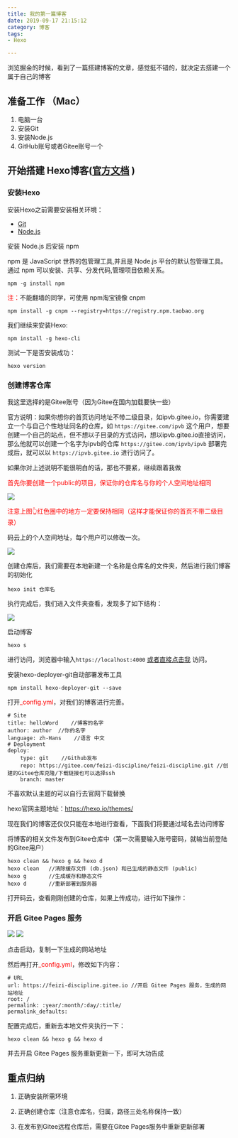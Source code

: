 ```yaml
---
title: 我的第一篇博客
date: 2019-09-17 21:15:12
category: 博客
tags:
- Hexo

---
```


浏览掘金的时候，看到了一篇搭建博客的文章，感觉挺不错的，就决定去搭建一个属于自己的博客

<!--more-->

## 准备工作 （Mac）

1. 电脑一台
2. 安装Git
3. 安装Node.js
4. GitHub账号或者Gitee账号一个

## 开始搭建 Hexo博客([官方文档](https://hexo.io/zh-cn/docs/ "点击阅读") )
### 安装Hexo

安装Hexo之前需要安装相关环境：

   * [Git](https://sourceforge.net/projects/git-osx-installer/ "点击下载") 
   * [Node.js](https://nodejs.org/en/ "点击下载") 

安装 Node.js 后安装 npm 

npm 是 JavaScript 世界的包管理工具,并且是 Node.js 平台的默认包管理工具。通过 npm 可以安装、共享、分发代码,管理项目依赖关系。
```
npm -g install npm
```
<font color=red>注：</font>不能翻墙的同学，可使用 npm淘宝镜像 cnpm

```
npm install -g cnpm --registry=https://registry.npm.taobao.org
```
我们继续来安装Hexo:

```
npm install -g hexo-cli
```

测试一下是否安装成功：

```
hexo version
```
### 创建博客仓库

我这里选择的是Gitee账号（因为Gitee在国内加载要快一些）
    
官方说明：如果你想你的首页访问地址不带二级目录，如ipvb.gitee.io，你需要建立一个与自己个性地址同名的仓库，如 `https://gitee.com/ipvb` 这个用户，想要创建一个自己的站点，但不想以子目录的方式访问，想以ipvb.gitee.io直接访问，那么他就可以创建一个名字为ipvb的仓库 `https://gitee.com/ipvb/ipvb` 部署完成后，就可以以 `https://ipvb.gitee.io` 进行访问了。
    
如果你对上述说明不能很明白的话，那也不要紧，继续跟着我做
    
<font color=red>首先你要创建一个public的项目，保证你的仓库名与你的个人空间地址相同</font>
    
![](https://mubu.com/document_image/2ca29f31-6b3c-4d03-8ba7-df85d0225759-977367.jpg)
    
 <font color=red>注意上图👆红色圈中的地方一定要保持相同（这样才能保证你的首页不带二级目录）</font>
    
码云上的个人空间地址，每个用户可以修改一次。
    
![](https://mubu.com/document_image/34bbd509-7d84-439f-9a74-0726cb336b3b-977367.jpg)
    
创建仓库后，我们需要在本地新建一个名称是仓库名的文件夹，然后进行我们博客的初始化
    
```
hexo init 仓库名
```

执行完成后，我们进入文件夹查看，发现多了如下结构：
    
![](https://mubu.com/document_image/b4a774ee-e08a-4ef5-9842-7bc3330fcef9-977367.jpg)
    
    
启动博客
    
```
hexo s
```

进行访问，浏览器中输入`https://localhost:4000` [或者直接点击我](http://localhost:4000) 访问。
    
安装hexo-deployer-git自动部署发布工具
    
    
```
npm install hexo-deployer-git --save    
```

打开<font color=red>_config.yml</font>，对我们的博客进行完善。
    
```
# Site
title: helloWord    //博客的名字
author: author  //你的名字
language: zh-Hans    //语言 中文 
# Deployment
deploy:
    type: git    //Github发布
    repo: https://gitee.com/feizi-discipline/feizi-discipline.git //创建的Gitee仓库克隆/下载链接也可以选择ssh
    branch: master
```
不喜欢默认主题的可以自行去官网下载替换 

hexo官网主题地址：https://hexo.io/themes/
    
现在我们的博客还仅仅只能在本地进行查看，下面我们将要通过域名去访问博客
    
将博客的相关文件发布到Gitee仓库中（第一次需要输入账号密码，就输当前登陆的Gitee用户）
    
```
hexo clean && hexo g && hexo d
hexo clean   //清除缓存文件 (db.json) 和已生成的静态文件 (public)
hexo g       //生成缓存和静态文件
hexo d       //重新部署到服务器
```

打开码云，查看刚刚创建的仓库，如果上传成功，进行如下操作：
    
### 开启 Gitee Pages 服务
![](https://mubu.com/document_image/303aba2b-9131-4851-9f2c-770a5b050979-977367.jpg)
![](https://mubu.com/document_image/879c6cb6-ae2c-4520-9852-68c8d8d20da4-977367.jpg)
    
点击启动，复制一下生成的网站地址
    
然后再打开<font color=red>_config.yml</font>，修改如下内容：
```
# URL
url: https://feizi-discipline.gitee.io //开启 Gitee Pages 服务，生成的网站地址
root: /
permalink: :year/:month/:day/:title/
permalink_defaults:
```

配置完成后，重新去本地文件夹执行一下：
    
```
hexo clean && hexo g && hexo d
```
并去开启 Gitee Pages 服务重新更新一下，即可大功告成

## 重点归纳
1. 正确安装所需环境

2. 正确创建仓库（注意仓库名，归属，路径三处名称保持一致）

3. 在发布到Gitee远程仓库后，需要在Gitee Pages服务中重新更新部署